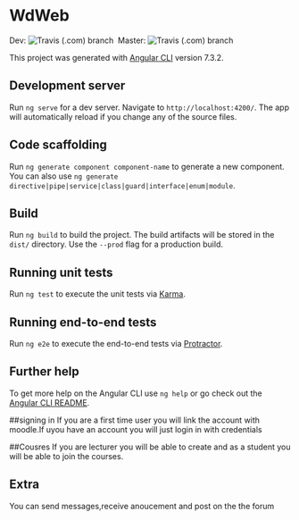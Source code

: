 # WdWeb
Dev:
![Travis (.com) branch](https://img.shields.io/travis/com/dkpoult/WD-WebApp/dev.svg)&nbsp;
Master:
![Travis (.com) branch](https://img.shields.io/travis/com/dkpoult/WD-WebApp/master.svg)

This project was generated with [Angular CLI](https://github.com/angular/angular-cli) version 7.3.2.

## Development server

Run `ng serve` for a dev server. Navigate to `http://localhost:4200/`. The app will automatically reload if you change any of the source files.

## Code scaffolding

Run `ng generate component component-name` to generate a new component. You can also use `ng generate directive|pipe|service|class|guard|interface|enum|module`.

## Build

Run `ng build` to build the project. The build artifacts will be stored in the `dist/` directory. Use the `--prod` flag for a production build.

## Running unit tests

Run `ng test` to execute the unit tests via [Karma](https://karma-runner.github.io).

## Running end-to-end tests

Run `ng e2e` to execute the end-to-end tests via [Protractor](http://www.protractortest.org/).

## Further help

To get more help on the Angular CLI use `ng help` or go check out the [Angular CLI README](https://github.com/angular/angular-cli/blob/master/README.md).

##signing in
If you are a first time user you will link the account with moodle.If uyou have an account you will just login in with credentials

##Cousres
If you are lecturer you will be able to create and as a student you will be able to join the courses.

## Extra
You can send messages,receive anoucement and post on the the forum
